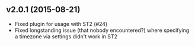 v2.0.1 (2015-08-21)
-------------------

- Fixed plugin for usage with ST2 (#24)
- Fixed longstanding issue (that nobody encountered?) where specifying a
  timezone via settings didn't work in ST2
